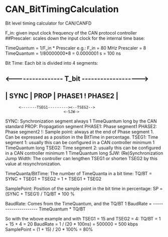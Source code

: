 # CAN_BitTimingCalculation
Bit level timing calculator for CAN/CANFD

F_in:
given input clock frequency of the CAN protocol controller
##Prescaler:
scales down the input clock for the internal time base:

TimeQuantum = 1/F_in * Prescaler
e.g.:
F_in        = 80 MHz
Prescaler   = 8
TimeQuantum = 1/80000000*8 = 0.0000001 s = 100 ns

Bit Time:
Each bit is divided into 4 segments:

<---------------- T_bit ------------------->
--------------------------------------------
|  SYNC   |  PROP   |  PHASE1   !  PHASE2  |
--------------------------------------------
          <-------TSEG1---------><--TSEG2-->
                              <-SJW->

SYNC:   Synchronization segment
            always 1 TimeQuantum long by the CAN standard
PROP:   Propagation segment
PHASE1: Phase segment1
PHASE2: Phase segment2
!:      Sample point: always at the end of Phase segment 1. Can be expressed as a
            position in the BitTime in percentage.
TSEG1:  Time segment 1: usually this can be configured in a CAN controller
            minimum 1 TimeQuantum long
TSEG2:  Time segment 2: usually this can be configured in a CAN controller
            minimum 1 TimeQuantum long
SJW:    (Re)Synchronization Jump Width: The controller can lengthen TSEG1 or
        shorten TSEG2 by this value at resynchronization.

TimeQuanta/BitTime:
The number of TimeQuanta in a bit time:
    TQ/BT = SYNC + TSEG1 + TSEG2 = 1 + TSEG1 + TSEG2

SamplePoint:
Position of the sample point in the bit time in percentage:
    SP = (SYNC + TSEG1) / TQ/BT * 100 %

BaudRate:
Comes from the TimeQuantum, and the TQ/BT
                     1
BaudRate = ---------------------
            TimeQuantum * TQ/BT

So with the wbove example and with TSEG1 = 15 and TSEG2 = 4:
    TQ/BT = 1 + 15 + 4 = 20
    BaudRate = 1 / (20 * 100ns) = 500000 = 500 kbps
    SamplePoint = (1 + 15) / 20 * 100% = 80%
